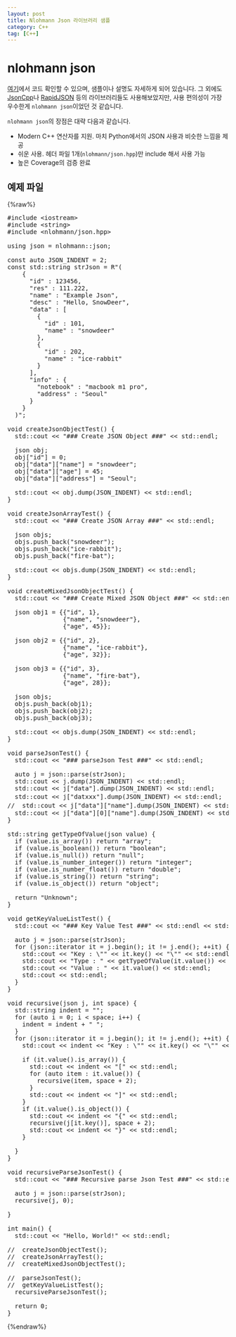 ```yaml
---
layout: post
title: Nlohmann Json 라이브러리 샘플
category: C++
tag: [C++]
---
```

# nlohmann json

[여기](https://github.com/nlohmann/json)에서 코드 확인할 수 있으며, 샘플이나 설명도 자세하게 되어 있습니다.
그 외에도 [JsonCpp](https://github.com/open-source-parsers/jsoncpp)나 [RapidJSON](https://rapidjson.org) 등의
라이브러리들도 사용해보았지만, 사용 편의성이 가장 우수한게 `nlohmann json`이었던 것 같습니다.

`nlohmann json`의 장점은 대략 다음과 같습니다.

* Modern C++ 연산자를 지원. 마치 Python에서의 JSON 사용과 비슷한 느낌을 제공
* 쉬운 사용. 헤더 파일 1개(`nlohmann/json.hpp`)만 include 해서 사용 가능
* 높은 Coverage의 검증 완료


## 예제 파일

{%raw%}
<pre class="prettyprint">
#include &lt;iostream&gt;
#include &lt;string&gt;
#include &lt;nlohmann/json.hpp&gt;

using json = nlohmann::json;

const auto JSON_INDENT = 2;
const std::string strJson = R"(
    {
      "id" : 123456,
      "res" : 111.222,
      "name" : "Example Json",
      "desc" : "Hello, SnowDeer",
      "data" : [
        {
          "id" : 101,
          "name" : "snowdeer"
        },
        {
          "id" : 202,
          "name" : "ice-rabbit"
        }
      ],
      "info" : {
        "notebook" : "macbook m1 pro",
        "address" : "Seoul"
      }
    }
  )";

void createJsonObjectTest() {
  std::cout << "### Create JSON Object ###" << std::endl;

  json obj;
  obj["id"] = 0;
  obj["data"]["name"] = "snowdeer";
  obj["data"]["age"] = 45;
  obj["data"]["address"] = "Seoul";

  std::cout << obj.dump(JSON_INDENT) << std::endl;
}

void createJsonArrayTest() {
  std::cout << "### Create JSON Array ###" << std::endl;

  json objs;
  objs.push_back("snowdeer");
  objs.push_back("ice-rabbit");
  objs.push_back("fire-bat");

  std::cout << objs.dump(JSON_INDENT) << std::endl;
}

void createMixedJsonObjectTest() {
  std::cout << "### Create Mixed JSON Object ###" << std::endl;

  json obj1 = {{"id", 1},
               {"name", "snowdeer"},
               {"age", 45}};

  json obj2 = {{"id", 2},
               {"name", "ice-rabbit"},
               {"age", 32}};

  json obj3 = {{"id", 3},
               {"name", "fire-bat"},
               {"age", 28}};

  json objs;
  objs.push_back(obj1);
  objs.push_back(obj2);
  objs.push_back(obj3);

  std::cout << objs.dump(JSON_INDENT) << std::endl;
}

void parseJsonTest() {
  std::cout << "### parseJson Test ###" << std::endl;

  auto j = json::parse(strJson);
  std::cout << j.dump(JSON_INDENT) << std::endl;
  std::cout << j["data"].dump(JSON_INDENT) << std::endl;
  std::cout << j["datxxx"].dump(JSON_INDENT) << std::endl;      // 잘못된 Key에 대해서는 null
//  std::cout << j["data"]["name"].dump(JSON_INDENT) << std::endl;    // 배열을 이런 식으로 접근하면 Exception
  std::cout << j["data"][0]["name"].dump(JSON_INDENT) << std::endl;
}

std::string getTypeOfValue(json value) {
  if (value.is_array()) return "array";
  if (value.is_boolean()) return "boolean";
  if (value.is_null()) return "null";
  if (value.is_number_integer()) return "integer";
  if (value.is_number_float()) return "double";
  if (value.is_string()) return "string";
  if (value.is_object()) return "object";

  return "Unknown";
}

void getKeyValueListTest() {
  std::cout << "### Key Value Test ###" << std::endl << std::endl;;

  auto j = json::parse(strJson);
  for (json::iterator it = j.begin(); it != j.end(); ++it) {
    std::cout << "Key : \"" << it.key() << "\"" << std::endl;
    std::cout << "Type : " << getTypeOfValue(it.value()) << std::endl;
    std::cout << "Value : " << it.value() << std::endl;
    std::cout << std::endl;
  }
}

void recursive(json j, int space) {
  std::string indent = "";
  for (auto i = 0; i < space; i++) {
    indent = indent + " ";
  }
  for (json::iterator it = j.begin(); it != j.end(); ++it) {
    std::cout << indent << "Key : \"" << it.key() << "\"" << std::endl;

    if (it.value().is_array()) {
      std::cout << indent << "[" << std::endl;
      for (auto item : it.value()) {
        recursive(item, space + 2);
      }
      std::cout << indent << "]" << std::endl;
    }
    if (it.value().is_object()) {
      std::cout << indent << "{" << std::endl;
      recursive(j[it.key()], space + 2);
      std::cout << indent << "}" << std::endl;
    }

  }
}

void recursiveParseJsonTest() {
  std::cout << "### Recursive parse Json Test ###" << std::endl;

  auto j = json::parse(strJson);
  recursive(j, 0);

}

int main() {
  std::cout << "Hello, World!" << std::endl;

//  createJsonObjectTest();
//  createJsonArrayTest();
//  createMixedJsonObjectTest();

//  parseJsonTest();
//  getKeyValueListTest();
  recursiveParseJsonTest();

  return 0;
}
</pre>
{%endraw%}